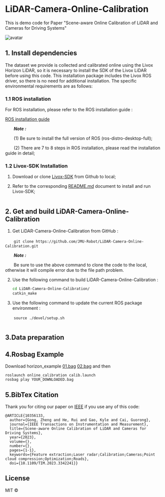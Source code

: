 # LiDAR-Camera-Online-Calibration

This is demo code for Paper "Scene-aware Online Calibration of LiDAR and Cameras for Driving Systems"

![avatar](pic/compare.png "Our online calibration result compare to state-of-the-art online method")

## 1. Install dependencies

The dataset we provide is collected and calibrated online using the Livox Horizon LiDAR, so it is necessary to install the SDK of the Livox LiDAR before using this code. This installation package includes the Livox ROS driver, so there is no need for additional installation. The specific environmental requirements are as follows:


### 1.1 ROS installation

For ROS installation, please refer to the ROS installation guide :

[ROS installation guide](https://www.ros.org/install/)

&ensp;&ensp;&ensp;&ensp;***Note :***

&ensp;&ensp;&ensp;&ensp;(1) Be sure to install the full version of ROS (ros-distro-desktop-full);

&ensp;&ensp;&ensp;&ensp;(2) There are 7 to 8 steps in ROS installation, please read the installation guide in detail;

### 1.2 Livox-SDK Installation

1. Download or clone [Livox-SDK](https://github.com/Livox-SDK/Livox-SDK) from Github to local;

2. Refer to the corresponding [README.md](https://github.com/Livox-SDK/Livox-SDK/blob/master/README.md) document to install and run Livox-SDK;


```
```

## 2. Get and build LiDAR-Camera-Online-Calibration

1. Get LiDAR-Camera-Online-Calibration from GitHub :

　　`git clone https://github.com/JMU-Robot/LiDAR-Camera-Online-Calibration.git`

&ensp;&ensp;&ensp;&ensp;***Note :***

&ensp;&ensp;&ensp;&ensp;Be sure to use the above command to clone the code to the local, otherwise it will compile error due to the file path problem.

2. Use the following command to build LiDAR-Camera-Online-Calibration :

   ```bash
   cd LiDAR-Camera-Online-Calibration/
   catkin_make
   ```

3. Use the following command to update the current ROS package environment :

&ensp;&ensp;&ensp;&ensp;`source ./devel/setup.sh`


```
```
## 3.Data preparation

## 4.Rosbag Example
Download horizon_example
[ 01.bag](https://drive.google.com/file/d/1NjiJna4k1qjvR2rLV4neCAqZ_59yJN7_/view?usp=sharing) 
[ 02.bag](https://drive.google.com/file/d/1NjiJna4k1qjvR2rLV4neCAqZ_59yJN7_/view?usp=sharing)
and then
```
roslaunch online_calibration calib.launch
rosbag play YOUR_DOWNLOADED.bag
```

## 5.BibTex Citation
Thank you for citing our paper on [IEEE](https://ieeexplore.ieee.org/abstract/document/10356133) if you use any of this code: 
```
@ARTICLE{10356133,
  author={Gong, Zheng and He, Rui and Gao, Kyle and Cai, Guorong},
  journal={IEEE Transactions on Instrumentation and Measurement}, 
  title={Scene-aware Online Calibration of LiDAR and Cameras for Driving Systems}, 
  year={2023},
  volume={},
  number={},
  pages={1-1},
  keywords={Feature extraction;Laser radar;Calibration;Cameras;Point cloud compression;Optimization;Roads},
  doi={10.1109/TIM.2023.3342241}}
```


## License

MIT © 
